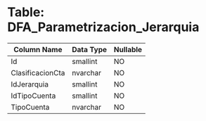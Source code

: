 # Table: DFA_Parametrizacion_Jerarquia

| Column Name | Data Type | Nullable |
|-------------|-----------|----------|
| Id | smallint | NO |
| ClasificacionCta | nvarchar | NO |
| IdJerarquia | smallint | NO |
| IdTipoCuenta | smallint | NO |
| TipoCuenta | nvarchar | NO |
